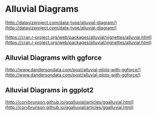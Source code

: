 # Alluvial Diagrams

[http://datavizproject.com/data-type/alluvial-diagram/](http://datavizproject.com/data-type/alluvial-diagram/)

[https://cran.r-project.org/web/packages/alluvial/vignettes/alluvial.html](https://cran.r-project.org/web/packages/alluvial/vignettes/alluvial.html)

## Alluvial Diagrams with ggforce

[http://www.dandersondata.com/post/alluvial-plots-with-ggforce/](http://www.dandersondata.com/post/alluvial-plots-with-ggforce/)

## Alluvial Diagrams in ggplot2

[http://corybrunson.github.io/ggalluvial/articles/ggalluvial.html](http://corybrunson.github.io/ggalluvial/articles/ggalluvial.html)

